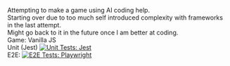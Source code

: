 Attempting to make a game using AI coding help.<br>
Starting over due to too much self introduced complexity with frameworks in the last attempt.<br>
Might go back to it in the future once I am better at coding.<br>
Game: Vanilla JS<br>
Unit (Jest) [![Unit Tests: Jest](https://github.com/Kuroiel/Doro-clicker/actions/workflows/unit-tests.yml/badge.svg)](https://github.com/Kuroiel/Doro-clicker/actions/workflows/unit-tests.yml) <br>
E2E: [![E2E Tests: Playwright](https://github.com/Kuroiel/Doro-clicker/actions/workflows/playwright.yml/badge.svg)](https://github.com/Kuroiel/Doro-clicker/actions/workflows/playwright.yml)